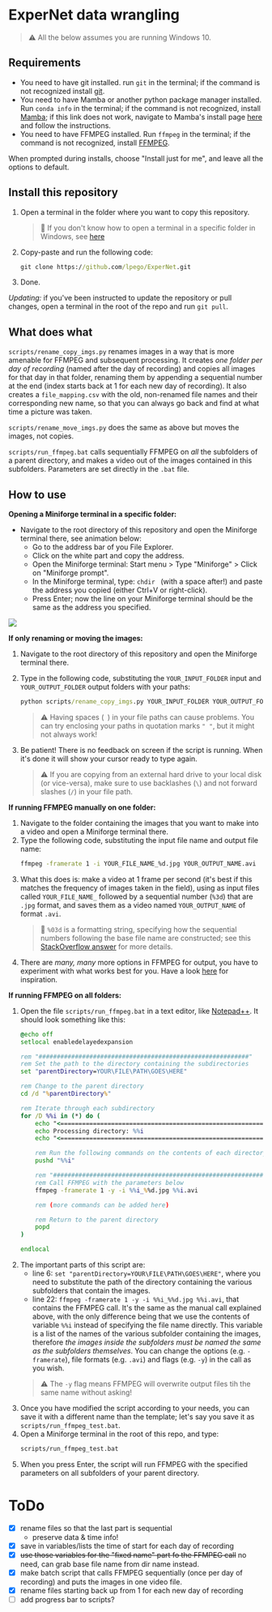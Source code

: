 # ExperNet data wrangling

> ⚠️ All the below assumes you are running Windows 10. 

## Requirements

 - You need to have git installed. run ``git`` in the terminal; if the command is not recognized install [git](https://github.com/git-guides/install-git). 
 - You need to have Mamba or another python package manager installed. Run ``conda info`` in the terminal; if the command is not recognized, install [Mamba](https://github.com/conda-forge/miniforge/releases/latest/download/Miniforge3-Windows-x86_64.exe); if this link does not work, navigate to Mamba's install page [here](https://mamba.readthedocs.io/en/latest/installation/mamba-installation.html) and follow the instructions. 
 - You need to have FFMPEG installed. Run ``ffmpeg`` in the terminal; if the command is not recognized, install [FFMPEG](https://ffmpeg.org/download.html#build-windows). 

When prompted during installs, choose "Install just for me", and leave all the options to default. 

## Install this repository

1. Open a terminal in the folder where you want to copy this repository. 
    > 📝 If you don't know how to open a terminal in a specific folder in Windows, see [here](https://superuser.com/questions/339997/how-to-open-a-terminal-quickly-from-a-file-explorer-at-a-folder-in-windows-7)
2. Copy-paste and run the following code: 
    ``` bat
    git clone https://github.com/lpego/ExperNet.git
    ```
3. Done. 

*Updating:* if you've been instructed to update the repository or pull changes, open a terminal in the root of the repo and run ``git pull``. 

## What does what

``scripts/rename_copy_imgs.py`` renames images in a way that is more amenable for FFMPEG and subsequent processing. It creates *one folder per day of recording* (named after the day of recording) and copies all images for that day in that folder, renaming them by appending a sequential number at the end (index starts back at 1 for each new day of recording). It also creates a ``file_mapping.csv`` with the old, non-renamed file names and their corresponding new name, so that you can always go back and find at what time a picture was taken. 

``scripts/rename_move_imgs.py`` does the same as above but moves the images, not copies. 

``scripts/run_ffmpeg.bat`` calls sequentially FFMPEG on *all* the subfolders of a parent directory, and makes a video out of the images contained in this subfolders. Parameters are set directly in the ``.bat`` file. 

## How to use
**Opening a Miniforge terminal in a specific folder:** 
 - Navigate to the root directory of this repository and open the Miniforge terminal there, see animation below: 
    - Go to the address bar of you File Explorer. 
    - Click on the white part and copy the address. 
    - Open the Miniforge terminal: Start menu > Type "Miniforge" > Click on "Miniforge prompt". 
    - In the Miniforge terminal, type: `chdir ` (with a space after!) and paste the address you copied (either Ctrl+V or right-click). 
    - Press Enter; now the line on your Miniforge terminal should be the same as the address you specified. 

![](assets/Miniforge_changedir.gif)

**If only renaming or moving the images:** 
1. Navigate to the root directory of this repository and open the Miniforge terminal there. 
2. Type in the following code, substituting the `YOUR_INPUT_FOLDER` input and `YOUR_OUTPUT_FOLDER` output folders with your paths: 
    ``` bat
    python scripts/rename_copy_imgs.py YOUR_INPUT_FOLDER YOUR_OUTPUT_FOLDER
    ```
    > ⚠️ Having spaces (`` ``) in your file paths can cause problems. You can try enclosing your paths in quotation marks `" "`, but it might not always work! 

3. Be patient! There is no feedback on screen if the script is running. When it's done it will show your cursor ready to type again. 

    > ⚠️ If you are copying from an external hard drive to your local disk (or vice-versa), make sure to use backlashes (``\``) and not forward slashes (``/``) in your file path. 

**If running FFMPEG manually on one folder:** 
1. Navigate to the folder containing the images that you want to make into a video and open a Miniforge terminal there. 
2. Type the following code, substituting the input file name and output file name: 
    ``` bat
    ffmpeg -framerate 1 -i YOUR_FILE_NAME_%d.jpg YOUR_OUTPUT_NAME.avi
    ```
3. What this does is: make a video at 1 frame per second (it's best if this matches the frequency of images taken in the field), using as input files called ``YOUR_FILE_NAME_`` followed by a sequential number (``%3d``) that are ``.jpg`` format, and saves them as a video named ``YOUR_OUTPUT_NAME`` of format ``.avi``. 
    > 📝 ``%03d`` is a formatting string, specifying how the sequential numbers following the base file name are constructed; see this [StackOverflow answer](https://stackoverflow.com/questions/23718936/explanation-for-sprintf03d-7-functionality) for more details. 
4. There are *many, many* more options in FFMPEG for output, you have to experiment with what works best for you. Have a look [here](https://trac.ffmpeg.org/wiki/Slideshow) for inspiration. 

**If running FFMPEG on all folders:** 
1. Open the file ``scripts/run_ffmpeg.bat`` in a text editor, like [Notepad++](https://notepad-plus-plus.org/). It should look something like this: 
    ``` bat
    @echo off
    setlocal enabledelayedexpansion

    rem "##########################################################"
    rem Set the path to the directory containing the subdirectories
    set "parentDirectory=YOUR\FILE\PATH\GOES\HERE"

    rem Change to the parent directory
    cd /d "%parentDirectory%"

    rem Iterate through each subdirectory
    for /D %%i in (*) do (
        echo "<=========================================================>"
        echo Processing directory: %%i
        echo "<=========================================================>"

        rem Run the following commands on the contents of each directory
        pushd "%%i"

        rem "##########################################################"
        rem Call FFMPEG with the parameters below
        ffmpeg -framerate 1 -y -i %%i_%%d.jpg %%i.avi

        rem (more commands can be added here)

        rem Return to the parent directory
        popd
    )

    endlocal
    ```
2. The important parts of this script are: 
    - line 6: ``set "parentDirectory=YOUR\FILE\PATH\GOES\HERE"``, where you need to substitute the path of the directory containing the various subfolders that contain the images. 
    - line 22: ``ffmpeg -framerate 1 -y -i %%i_%%d.jpg %%i.avi``, that contains the FFMPEG call. It's the same as the manual call explained above, with the only difference being that we use the contents of variable ``%%i`` instead of specifying the file name directly. This variable is a list of the names of the various subfolder containing the images, therefore *the images inside the subfolders must be named the same as the subfolders themselves*. You can change the options (e.g. ``-framerate``), file formats (e.g. ``.avi``) and flags (e.g. ``-y``) in the call as you wish. 
    > ⚠️ The ``-y`` flag means FFMPEG will overwrite output files tih the same name without asking! 
3. Once you have modified the script according to your needs, you can save it with a different name than the template; let's say you save it as ``scripts/run_ffmpeg_test.bat``. 
4. Open a Miniforge terminal in the root of this repo, and type: 
    ``` bat
    scripts/run_ffmpeg_test.bat
    ``` 
5. When you press Enter, the script will run FFMPEG with the specified parameters on all subfolders of your parent directory. 

# ToDo
- [x] rename files so that the last part is sequential
    - preserve data & time info! 
- [x] save in variables/lists the time of start for each day of recording
- [x] ~~use those variables for the "fixed name" part fo the FFMPEG call~~ no need, can grab base file name from dir name instead. 
- [x] make batch script that calls FFMPEG sequentially (once per day of recording) and puts the images in one video file. 
- [x] rename files starting back up from 1 for each new day of recording
- [ ] add progress bar to scripts?